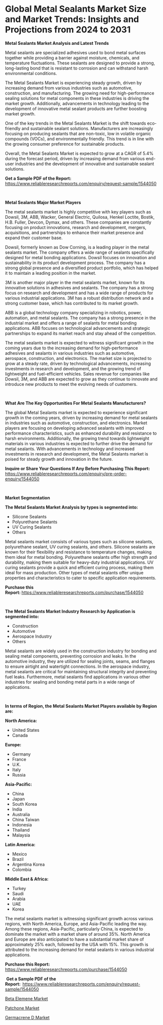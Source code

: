 <p><h1>Global Metal Sealants Market Size and Market Trends: Insights and Projections from 2024 to 2031</h1></p><p><strong>Metal Sealants Market Analysis and Latest Trends</strong></p>
<p><p>Metal sealants are specialized adhesives used to bond metal surfaces together while providing a barrier against moisture, chemicals, and temperature fluctuations. These sealants are designed to provide a strong, long-lasting bond that is resistant to corrosion and can withstand harsh environmental conditions.</p><p>The Metal Sealants Market is experiencing steady growth, driven by increasing demand from various industries such as automotive, construction, and manufacturing. The growing need for high-performance sealing solutions for metal components in these industries is driving the market growth. Additionally, advancements in technology leading to the development of innovative metal sealant products are further boosting market growth.</p><p>One of the key trends in the Metal Sealants Market is the shift towards eco-friendly and sustainable sealant solutions. Manufacturers are increasingly focusing on producing sealants that are non-toxic, low in volatile organic compounds (VOCs), and environmentally friendly. This trend is in line with the growing consumer preference for sustainable products.</p><p>Overall, the Metal Sealants Market is expected to grow at a CAGR of 5.4% during the forecast period, driven by increasing demand from various end-user industries and the development of innovative and sustainable sealant solutions.</p></p>
<p><strong>Get a Sample PDF of the Report:&nbsp;</strong> <a href="https://www.reliableresearchreports.com/enquiry/request-sample/1544050">https://www.reliableresearchreports.com/enquiry/request-sample/1544050</a></p>
<p>&nbsp;</p>
<p><strong>Metal Sealants Major Market Players</strong></p>
<p><p>The metal sealants market is highly competitive with key players such as Dowsil, 3M, ABB, Wacker, General Electric, Quilosa, Henkel Loctite, Bostik, H.B. Fuller, Devcon, Dymax, and others. These companies are constantly focusing on product innovations, research and development, mergers, acquisitions, and partnerships to enhance their market presence and expand their customer base.</p><p>Dowsil, formerly known as Dow Corning, is a leading player in the metal sealants market. The company offers a wide range of sealants specifically designed for metal bonding applications. Dowsil focuses on innovation and sustainability in its product development process. The company has a strong global presence and a diversified product portfolio, which has helped it to maintain a leading position in the market.</p><p>3M is another major player in the metal sealants market, known for its innovative solutions in adhesives and sealants. The company has a strong focus on research and development and has a wide range of products for various industrial applications. 3M has a robust distribution network and a strong customer base, which has contributed to its market growth.</p><p>ABB is a global technology company specializing in robotics, power, automation, and metal sealants. The company has a strong presence in the industrial market and offers a range of sealants for metal bonding applications. ABB focuses on technological advancements and strategic partnerships to expand its market reach and stay ahead of the competition.</p><p>The metal sealants market is expected to witness significant growth in the coming years due to the increasing demand for high-performance adhesives and sealants in various industries such as automotive, aerospace, construction, and electronics. The market size is projected to grow at a steady rate, driven by technological advancements, increasing investments in research and development, and the growing trend of lightweight and fuel-efficient vehicles. Sales revenue for companies like Dowsil, 3M, and ABB are expected to grow as they continue to innovate and introduce new products to meet the evolving needs of customers.</p></p>
<p>&nbsp;</p>
<p><strong>What Are The Key Opportunities For Metal Sealants Manufacturers?</strong></p>
<p><p>The global Metal Sealants market is expected to experience significant growth in the coming years, driven by increasing demand for metal sealants in industries such as automotive, construction, and electronics. Market players are focusing on developing advanced sealants with improved performance characteristics, such as enhanced durability and resistance to harsh environments. Additionally, the growing trend towards lightweight materials in various industries is expected to further drive the demand for metal sealants. With advancements in technology and increased investments in research and development, the Metal Sealants market is poised for steady growth and innovation in the future.</p></p>
<p><strong>Inquire or Share Your Questions If Any Before Purchasing This Report:</strong> <a href="https://www.reliableresearchreports.com/enquiry/pre-order-enquiry/1544050">https://www.reliableresearchreports.com/enquiry/pre-order-enquiry/1544050</a></p>
<p>&nbsp;</p>
<p><strong>Market Segmentation</strong></p>
<p><strong>The Metal Sealants Market Analysis by types is segmented into:</strong></p>
<p><ul><li>Silicone Sealants</li><li>Polyurethane Sealants</li><li>UV Curing Sealants</li><li>Others</li></ul></p>
<p><p>Metal sealants market consists of various types such as silicone sealants, polyurethane sealant, UV curing sealants, and others. Silicone sealants are known for their flexibility and resistance to temperature changes, making them ideal for metal bonding. Polyurethane sealants offer high strength and durability, making them suitable for heavy-duty industrial applications. UV curing sealants provide a quick and efficient curing process, making them ideal for mass production. Other types of metal sealants offer unique properties and characteristics to cater to specific application requirements.</p></p>
<p><strong>Purchase this Report:&nbsp;</strong><a href="https://www.reliableresearchreports.com/purchase/1544050">https://www.reliableresearchreports.com/purchase/1544050</a></p>
<p>&nbsp;</p>
<p><strong>The Metal Sealants Market Industry Research by Application is segmented into:</strong></p>
<p><ul><li>Construction</li><li>Automotive</li><li>Aerospace Industry</li><li>Others</li></ul></p>
<p><p>Metal sealants are widely used in the construction industry for bonding and sealing metal components, preventing corrosion and leaks. In the automotive industry, they are utilized for sealing joints, seams, and flanges to ensure airtight and watertight connections. In the aerospace industry, metal sealants are critical for maintaining structural integrity and preventing fuel leaks. Furthermore, metal sealants find applications in various other industries for sealing and bonding metal parts in a wide range of applications.</p></p>
<p>&nbsp;</p>
<p><strong>In terms of Region, the Metal Sealants Market Players available by Region are:</strong></p>
<p>
    <p> <strong> North America: </strong>
        <ul>
            <li>United States</li>
            <li>Canada</li>
        </ul>
        </p> 
    <p> <strong> Europe: </strong>
        <ul>
            <li>Germany</li>
            <li>France</li>
            <li>U.K.</li>
            <li>Italy</li>
            <li>Russia</li>
        </ul>
        </p> 
    <p> <strong> Asia-Pacific: </strong>
        <ul>
            <li>China</li>
            <li>Japan</li>
            <li>South Korea</li>
            <li>India</li>
            <li>Australia</li>
            <li>China Taiwan</li>
            <li>Indonesia</li>
            <li>Thailand</li>
            <li>Malaysia</li>
        </ul>
        </p> 
    <p> <strong> Latin America: </strong>
        <ul>
            <li>Mexico</li>
            <li>Brazil</li>
            <li>Argentina Korea</li>
            <li>Colombia</li>
        </ul>
        </p> 
    <p> <strong> Middle East & Africa: </strong>
        <ul>
            <li>Turkey</li>
            <li>Saudi</li>
            <li>Arabia</li>
            <li>UAE</li>
            <li>Korea</li>
        </ul>
    </p>
    </p>
<p><p>The metal sealants market is witnessing significant growth across various regions, with North America, Europe, and Asia-Pacific leading the way. Among these regions, Asia-Pacific, particularly China, is expected to dominate the market with a market share of around 35%. North America and Europe are also anticipated to have a substantial market share of approximately 25% each, followed by the USA with 15%. This growth is attributed to the increasing demand for metal sealants in various industrial applications.</p></p>
<p><strong>Purchase this Report: </strong><a href="https://www.reliableresearchreports.com/purchase/1544050">https://www.reliableresearchreports.com/purchase/1544050</a></p>
<p>&nbsp;<strong>Get a Sample PDF of the Report:&nbsp;&nbsp;</strong><a href="https://www.reliableresearchreports.com/enquiry/request-sample/1544050">https://www.reliableresearchreports.com/enquiry/request-sample/1544050</a></p>
<p><strong></strong></p>
<p><p><a href="https://github.com/gamblestampleyjenny50m5sl6/Market-Research-Report-List-1/blob/main/beta-elemene-market.md">Beta Elemene Market</a></p><p><a href="https://github.com/wwwkeltoum/Market-Research-Report-List-2/blob/main/patchone-market.md">Patchone Market</a></p><p><a href="https://github.com/nicholepatriciadoylenwnrjr0/Market-Research-Report-List-1/blob/main/germacrene-d-market.md">Germacrene D Market</a></p></p>